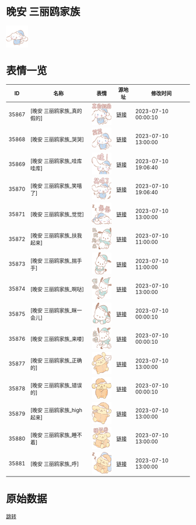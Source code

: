 # 晚安 三丽鸥家族

<img src="./cover.png" height="60" alt="cover" />

# 表情一览

|ID|名称|表情|源地址|修改时间|
|----|----|----|----|----|
|35867|[晚安 三丽鸥家族_真的假的]|<img src="./pic/035867_%5B晚安 三丽鸥家族_真的假的%5D.png" height="60" alt="真的假的"/>|[链接](https://i0.hdslb.com/bfs/garb/ab3189f3f4258bb487d8b6d753ae8947bb3f9f4b.png)|2023-07-10 00:00:10|
|35868|[晚安 三丽鸥家族_哭哭]|<img src="./pic/035868_%5B晚安 三丽鸥家族_哭哭%5D.png" height="60" alt="哭哭"/>|[链接](https://i0.hdslb.com/bfs/garb/4a9599250cfd3667f5e39a5482972d65e792f01e.png)|2023-07-10 13:00:00|
|35869|[晚安 三丽鸥家族_哇库哇库]|<img src="./pic/035869_%5B晚安 三丽鸥家族_哇库哇库%5D.png" height="60" alt="哇库哇库"/>|[链接](https://i0.hdslb.com/bfs/garb/a8a07721a20b9df1fcb9cd89733d56c99e7eb981.png)|2023-07-10 19:06:40|
|35870|[晚安 三丽鸥家族_笑嘻了]|<img src="./pic/035870_%5B晚安 三丽鸥家族_笑嘻了%5D.png" height="60" alt="笑嘻了"/>|[链接](https://i0.hdslb.com/bfs/garb/3c84abd6287c7388301a746056121881aa551ac4.png)|2023-07-10 19:06:40|
|35871|[晚安 三丽鸥家族_觉觉]|<img src="./pic/035871_%5B晚安 三丽鸥家族_觉觉%5D.png" height="60" alt="觉觉"/>|[链接](https://i0.hdslb.com/bfs/garb/81d13c1b96d6ac9251462eac2e3ef334786faafc.png)|2023-07-10 13:00:00|
|35872|[晚安 三丽鸥家族_扶我起来]|<img src="./pic/035872_%5B晚安 三丽鸥家族_扶我起来%5D.png" height="60" alt="扶我起来"/>|[链接](https://i0.hdslb.com/bfs/garb/dc69511f0bfa05610567172a8225db5c682c7c9b.png)|2023-07-10 11:00:00|
|35873|[晚安 三丽鸥家族_揣手手]|<img src="./pic/035873_%5B晚安 三丽鸥家族_揣手手%5D.png" height="60" alt="揣手手"/>|[链接](https://i0.hdslb.com/bfs/garb/ec1b39c4bd70f883f14c4ccd29695a00ee07bf62.png)|2023-07-10 11:00:00|
|35874|[晚安 三丽鸥家族_啊哒]|<img src="./pic/035874_%5B晚安 三丽鸥家族_啊哒%5D.png" height="60" alt="啊哒"/>|[链接](https://i0.hdslb.com/bfs/garb/55453e80aeff5546b5cccf187da8ab6265f5fb6b.png)|2023-07-10 13:00:00|
|35875|[晚安 三丽鸥家族_眯一会儿]|<img src="./pic/035875_%5B晚安 三丽鸥家族_眯一会儿%5D.png" height="60" alt="眯一会儿"/>|[链接](https://i0.hdslb.com/bfs/garb/5c715c1917729ba12b2cade559bbc297a8f17853.png)|2023-07-10 00:00:10|
|35876|[晚安 三丽鸥家族_来喽]|<img src="./pic/035876_%5B晚安 三丽鸥家族_来喽%5D.png" height="60" alt="来喽"/>|[链接](https://i0.hdslb.com/bfs/garb/285067cae89223d4385f4a770a06a1b22fee1e48.png)|2023-07-10 00:00:10|
|35877|[晚安 三丽鸥家族_正确的]|<img src="./pic/035877_%5B晚安 三丽鸥家族_正确的%5D.png" height="60" alt="正确的"/>|[链接](https://i0.hdslb.com/bfs/garb/0f7b98c4ac9115736b1ad3d8876db5099aa5ec5e.png)|2023-07-10 13:00:00|
|35878|[晚安 三丽鸥家族_错误的]|<img src="./pic/035878_%5B晚安 三丽鸥家族_错误的%5D.png" height="60" alt="错误的"/>|[链接](https://i0.hdslb.com/bfs/garb/d02f6365d1aec6a2acd37f4c6c21da4ea900ba10.png)|2023-07-10 00:00:10|
|35879|[晚安 三丽鸥家族_high起来]|<img src="./pic/035879_%5B晚安 三丽鸥家族_high起来%5D.png" height="60" alt="high起来"/>|[链接](https://i0.hdslb.com/bfs/garb/8e5687378d1fc5ff37e9f124aa84f6dc730a599e.png)|2023-07-10 13:00:00|
|35880|[晚安 三丽鸥家族_睡不着]|<img src="./pic/035880_%5B晚安 三丽鸥家族_睡不着%5D.png" height="60" alt="睡不着"/>|[链接](https://i0.hdslb.com/bfs/garb/5dfe1f56044014f24ceb2e6377b3e040ab0b835c.png)|2023-07-10 13:00:00|
|35881|[晚安 三丽鸥家族_呼]|<img src="./pic/035881_%5B晚安 三丽鸥家族_呼%5D.png" height="60" alt="呼"/>|[链接](https://i0.hdslb.com/bfs/garb/e6404190222806b3fa368308e0de4ddc90fa75c2.png)|2023-07-10 13:00:00|

# 原始数据

[跳转](./raw.json)

